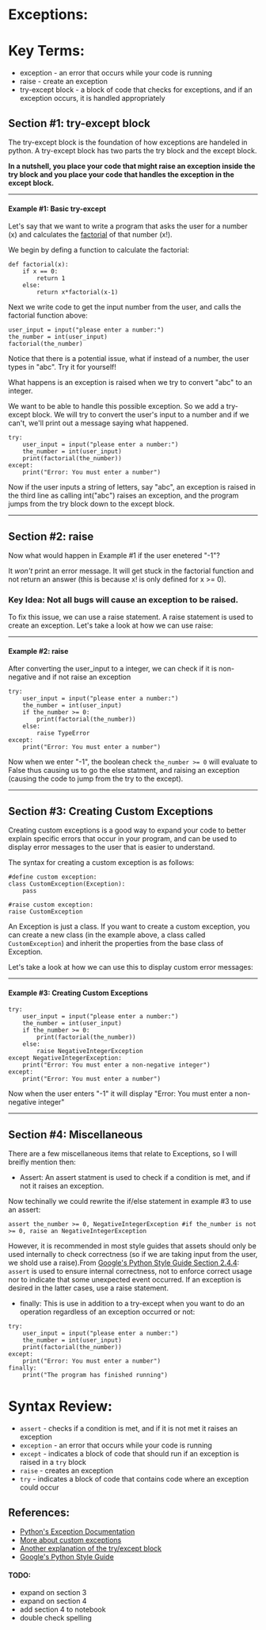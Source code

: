 # Exceptions:

# Key Terms:
* exception - an error that occurs while your code is running
* raise - create an exception
* try-except block - a block of code that checks for exceptions, and if an exception occurs, it is handled appropriately 

## Section #1: try-except block
The try-except block is the foundation of how exceptions are handeled in python. A try-except block has two parts the try block and the except block. 

**In a nutshell, you place your code that might raise an exception inside the try block and you place your code that handles the exception in the except block.**

------------------------------------------------------------------------------------
#### Example #1: Basic try-except
Let's say that we want to write a program that asks the user for a number (x) and calculates the [factorial](https://en.wikipedia.org/wiki/Factorial) of that number (x!).

We begin by defing a function to calculate the factorial:
```
def factorial(x):
    if x == 0:
        return 1
    else:
        return x*factorial(x-1)
```

Next we write code to get the input number from the user, and calls the factorial function above:
```
user_input = input("please enter a number:")
the_number = int(user_input)
factorial(the_number)
```

Notice that there is a potential issue, what if instead of a number, the user types in "abc".
Try it for yourself!

What happens is an exception is raised when we try to convert "abc" to an integer.

We want to be able to handle this possible exception. So we add a try-except block. We will try to convert the user's input to a number and if we can't, we'll print out a message saying what happened.
```
try:
    user_input = input("please enter a number:")
    the_number = int(user_input)
    print(factorial(the_number))
except:
    print("Error: You must enter a number")
```

Now if the user inputs a string of letters, say "abc", an exception is raised in the third line as calling int("abc") raises an exception, and the program jumps from the try block down to the except block.

------------------------------------------------------------------------------------

## Section #2: raise
Now what would happen in Example #1 if the user enetered "-1"?

It *won't* print an error message. It will get stuck in the factorial function and not return an answer (this is because x! is only defined for x >= 0).

### Key Idea: Not all bugs will cause an exception to be raised.

To fix this issue, we can use a raise statement. A raise statement is used to create an exception. Let's take a look at how we can use raise:

------------------------------------------------------------------------------------
#### Example #2: raise

After converting the user_input to a integer, we can check if it is non-negative and if not raise an exception

```
try:
    user_input = input("please enter a number:")
    the_number = int(user_input)
    if the_number >= 0:
        print(factorial(the_number))
    else:
        raise TypeError
except:
    print("Error: You must enter a number")
```

Now when we enter "-1", the boolean check `the_number >= 0` will evaluate to False thus causing us to go the else statment, and raising an exception (causing the code to jump from the try to the except).

------------------------------------------------------------------------------------

## Section #3: Creating Custom Exceptions
Creating custom exceptions is a good way to expand your code to better explain specific errors that occur in your program, and can be used to display error messages to the user that is easier to understand.

The syntax for creating a custom exception is as follows:
```
#define custom exception:
class CustomException(Exception):
    pass
    
#raise custom exception:
raise CustomException
```

An Exception is just a class. If you want to create a custom exception, you can create a new class (in the example above, a class called `CustomException`) and inherit the properties from the base class of Exception.

Let's take a look at how we can use this to display custom error messages:

------------------------------------------------------------------------------------
#### Example #3: Creating Custom Exceptions
```
try:
    user_input = input("please enter a number:")
    the_number = int(user_input)
    if the_number >= 0:
        print(factorial(the_number))
    else:
        raise NegativeIntegerException
except NegativeIntegerException:
    print("Error: You must enter a non-negative integer")
except:
    print("Error: You must enter a number")
```

Now when the user enters "-1" it will display "Error: You must enter a non-negative integer"

------------------------------------------------------------------------------------

## Section #4: Miscellaneous
There are a few miscellaneous items that relate to Exceptions, so I will breifly mention then:

* Assert:
An assert statment is used to check if a condition is met, and if not it raises an exception.

Now techinally we could rewrite the if/else statement in example #3 to use an assert:
```
assert the_number >= 0, NegativeIntegerException #if the_number is not >= 0, raise an NegativeIntegerException
```

However, it is recommended in most style guides that assets should only be used internally to check correctness (so if we are taking input from the user, we shold use a raise).From [Google's Python Style Guide Section 2.4.4](https://google.github.io/styleguide/pyguide.html):
`assert` is used to ensure internal correctness, not to enforce correct usage nor to indicate that some unexpected event occurred. If an exception is desired in the latter cases, use a raise statement. 

* finally:
This is use in addition to a try-except when you want to do an operation regardless of an exception occurred or not:
```
try:
    user_input = input("please enter a number:")
    the_number = int(user_input)
    print(factorial(the_number))
except:
    print("Error: You must enter a number")
finally:
    print("The program has finished running")

```

# Syntax Review:
* `assert` - checks if a condition is met, and if it is not met it raises an exception
* `exception` - an error that occurs while your code is running
* `except` - indicates a block of code that should run if an exception is raised in a `try` block
* `raise` - creates an exception
* `try` - indicates a block of code that contains code where an exception could occur

## References:
* [Python's Exception Documentation](https://docs.python.org/3/tutorial/errors.html)
* [More about custom exceptions](https://www.programiz.com/python-programming/user-defined-exception)
* [Another explanation of the try/except block](https://www.w3schools.com/python/python_try_except.asp)
* [Google's Python Style Guide](https://google.github.io/styleguide/pyguide.html)


#### TODO:
* expand on section 3
* expand on section 4
* add section 4 to notebook
* double check spelling
